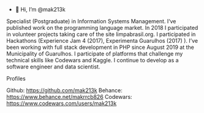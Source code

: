 - 👋 Hi, I’m @mak213k


Specialist (Postgraduate) in Information Systems Management. I‘ve published work on the programming language market. 
In 2018 I participated in volunteer projects taking care of the site limpabrasil.org. 
I participated in Hackathons (Experience Jam 4 (2017), Experimenta Guarulhos (2017) ). 
I’ve been working with full stack development in PHP since August 2019 at the Municipality of Guarulhos. 
I participate of platforms that challenge my technical skills like Codewars and Kaggle. 
I continue to develop as a software engineer and data scientist.

Profiles

Github: https://github.com/mak213k
Behance: https://www.behance.net/makrrcb826
Codewars: https://www.codewars.com/users/mak213k
